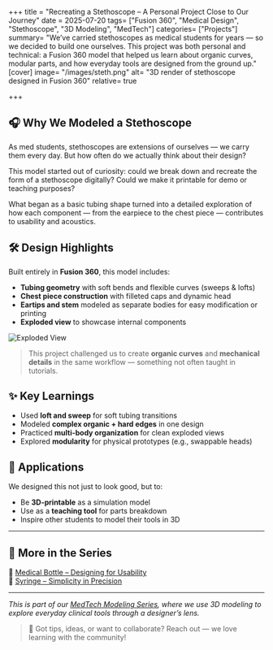 +++
title = "Recreating a Stethoscope – A Personal Project Close to Our Journey"
date = 2025-07-20
tags= ["Fusion 360", "Medical Design", "Stethoscope", "3D Modeling", "MedTech"]
categories= ["Projects"]
summary= "We’ve carried stethoscopes as medical students for years — so we decided to build one ourselves. This project was both personal and technical: a Fusion 360 model that helped us learn about organic curves, modular parts, and how everyday tools are designed from the ground up."
[cover]
  image= "/images/steth.png"
  alt= "3D render of stethoscope designed in Fusion 360"
  relative= true


+++

## 🎧 Why We Modeled a Stethoscope

As med students, stethoscopes are extensions of ourselves — we carry them every day. But how often do we actually think about their design?

This model started out of curiosity: could we break down and recreate the form of a stethoscope digitally? Could we make it printable for demo or teaching purposes?

What began as a basic tubing shape turned into a detailed exploration of how each component — from the earpiece to the chest piece — contributes to usability and acoustics.

## 🛠️ Design Highlights

Built entirely in **Fusion 360**, this model includes:
- **Tubing geometry** with soft bends and flexible curves (sweeps & lofts)
- **Chest piece construction** with filleted caps and dynamic head
- **Eartips and stem** modeled as separate bodies for easy modification or printing
- **Exploded view** to showcase internal components

![Exploded View](stethoscope-exploded.png)

> This project challenged us to create **organic curves** and **mechanical details** in the same workflow — something not often taught in tutorials.

## ✨ Key Learnings

- Used **loft and sweep** for soft tubing transitions
- Modeled **complex organic + hard edges** in one design
- Practiced **multi-body organization** for clean exploded views
- Explored **modularity** for physical prototypes (e.g., swappable heads)

## 📐 Applications

We designed this not just to look good, but to:
- Be **3D-printable** as a simulation model
- Use as a **teaching tool** for parts breakdown
- Inspire other students to model their tools in 3D

---

## 🔄 More in the Series

🧴 [Medical Bottle – Designing for Usability](https://innovationweb.netlify.app/medtech-modeling-series/medical_bottle/medical_bottle/)  
💉 [Syringe – Simplicity in Precision](https://innovationweb.netlify.app/medtech-modeling-series/syringe/syringe/)

---

_This is part of our [MedTech Modeling Series](https://innovationweb.netlify.app/medtech-modeling-series/), where we use 3D modeling to explore everyday clinical tools through a designer’s lens._

> 💬 Got tips, ideas, or want to collaborate? Reach out — we love learning with the community!
